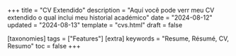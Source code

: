 +++
title = "CV Extendido"
description = "Aquí você pode verr meu CV extendido o qual inclui meu historial académico"
date = "2024-08-12"
updated = "2024-08-13"
template = "cvs.html"
draft = false

[taxonomies]
tags = ["Features"]
[extra]
keywords = "Resume, Résumé, CV, Resumo"
toc = false
+++

